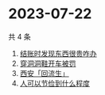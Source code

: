 # 2023-07-22

共 4 条

<!-- BEGIN ZHIHUSEARCH -->
<!-- 最后更新时间 Sat Jul 22 2023 18:08:19 GMT+0800 (China Standard Time) -->
1. [结账时发现东西很贵咋办](https://www.zhihu.com/search?q=结账时发现东西很贵咋办)
1. [穿洞洞鞋开车被罚](https://www.zhihu.com/search?q=穿洞洞鞋开车被罚)
1. [西安「回流生」](https://www.zhihu.com/search?q=西安「回流生」)
1. [人可以节俭到什么程度](https://www.zhihu.com/search?q=人可以节俭到什么程度)
<!-- END ZHIHUSEARCH -->
